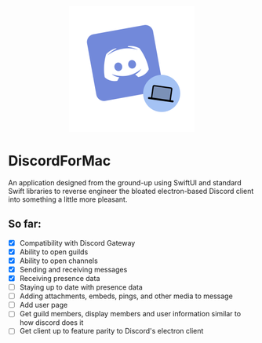 <p align="center">
    <img src="/DiscordForMac/Assets.xcassets/AppIcon.appiconset/DiscordForMac-256pt.png" alt="Discord For Mac logo">
    <h1>DiscordForMac</h1>
</p>

An application designed from the ground-up using SwiftUI and standard Swift libraries to reverse engineer the bloated electron-based Discord client into something a little more pleasant.

## So far:
- [x] Compatibility with Discord Gateway
- [x] Ability to open guilds
- [x] Ability to open channels
- [x] Sending and receiving messages
- [x] Receiving presence data
- [ ] Staying up to date with presence data
- [ ] Adding attachments, embeds, pings, and other media to message
- [ ] Add user page
- [ ] Get guild members, display members and user information similar to how discord does it
- [ ] Get client up to feature parity to Discord's electron client
